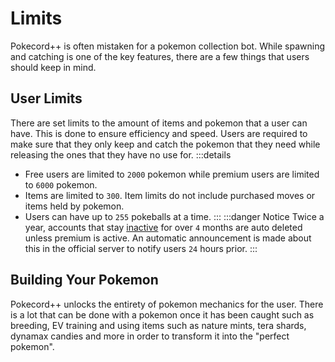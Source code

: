 # Limits

Pokecord++ is often mistaken for a pokemon collection bot. While spawning and catching is one of the key features, there are a few things that users should keep in mind.

## User Limits

There are set limits to the amount of items and pokemon that a user can have. This is done to ensure efficiency and speed. Users are required to make sure that they only keep and catch the pokemon that they need while releasing the ones that they have no use for.
:::details
- Free users are limited to `2000` pokemon while premium users are limited to `6000` pokemon.
- Items are limited to `300`. Item limits do not include purchased moves or items held by pokemon.
- Users can have up to `255` pokeballs at a time.
:::
:::danger Notice
Twice a year, accounts that stay [inactive](/commands/profile.html#last-active-status) for over `4` months are auto deleted unless premium is active. An automatic announcement is made about this in the official server to notify users `24` hours prior.
:::

## Building Your Pokemon

Pokecord++ unlocks the entirety of pokemon mechanics for the user. There is a lot that can be done with a pokemon once it has been caught such as breeding, EV training and using items such as nature mints, tera shards, dynamax candies and more in order to transform it into the "perfect pokemon". 